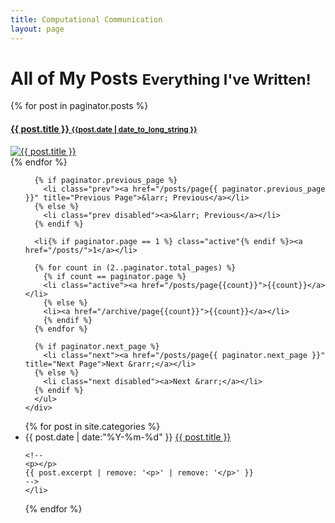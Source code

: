 ```yaml
---
title: Computational Communication
layout: page
---
```


<div class="page-header">
  <h1>All of My Posts <small>Everything I've Written!</small></h1>
</div>


<div class="row-fluid post-pagination">
  
{% for post in paginator.posts %}
  <div class="span6">
    <a href="{{ post.url }}">
      <h4>{{ post.title }}  <small>{{post.date | date_to_long_string }}</small></h4>
      <img src="{{ post.image }}" alt="{{ post.title }}" >
    </a>
  </div>
{% endfor %}


  <div class="span12">
    <div class="pagination">
      <ul>
      
      {% if paginator.previous_page %}
        <li class="prev"><a href="/posts/page{{ paginator.previous_page }}" title="Previous Page">&larr; Previous</a></li>
      {% else %}
        <li class="prev disabled"><a>&larr; Previous</a></li>
      {% endif %}
      
      <li{% if paginator.page == 1 %} class="active"{% endif %}><a href="/posts/">1</a></li>
      
      {% for count in (2..paginator.total_pages) %}
        {% if count == paginator.page %}
        <li class="active"><a href="/posts/page{{count}}">{{count}}</a></li>
        {% else %}
        <li><a href="/archive/page{{count}}">{{count}}</a></li>
        {% endif %}
      {% endfor %}
      
      {% if paginator.next_page %}
        <li class="next"><a href="/posts/page{{ paginator.next_page }}" title="Next Page">Next &rarr;</a></li>
      {% else %}
        <li class="next disabled"><a>Next &rarr;</a></li>
      {% endif %}
      </ul>
    </div>
  </div>
</div>

<ul class="listing">
{% for post in site.categories %}
    <li class="listing-item">
    <time datetime="{{ post.date | date:"%Y-%m-%d" }}">{{ post.date | date:"%Y-%m-%d" }}</time>
    <a href="{{ site.url }}{{ post.url }}" title="{{ post.title }}">{{ post.title }}</a>
    
    <!-- 
    <p></p>
    {{ post.excerpt | remove: '<p>' | remove: '</p>' }} 
    -->
    </li>
{% endfor %}
</ul>
